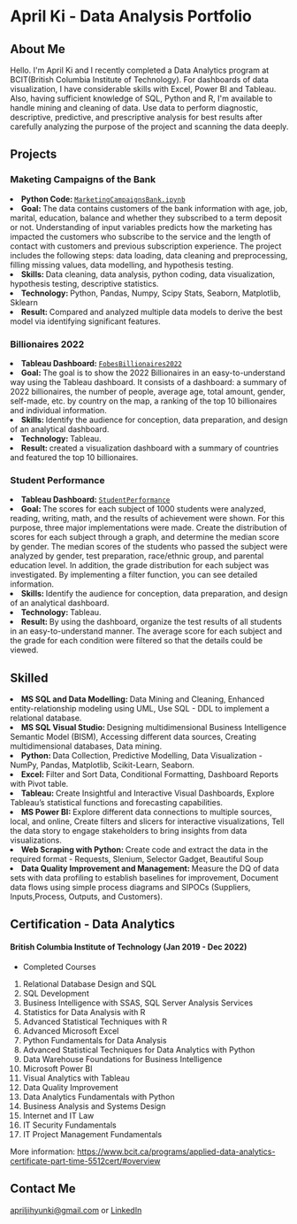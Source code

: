 # April Ki - Data Analysis Portfolio

## About Me
Hello. I'm April Ki and I recently completed a Data Analytics program at BCIT(British Columbia Institute of Technology). For dashboards of data visualization, I have considerable skills with Excel, Power BI and Tableau. Also, having sufficient knowledge of SQL, Python and R, I'm available to handle mining and cleaning of data.
Use data to perform diagnostic, descriptive, predictive, and prescriptive analysis for best results after carefully analyzing the purpose of the project and scanning the data deeply.

## Projects

### Maketing Campaigns of the Bank 
<li><strong>Python Code: </strong><a href="https://github.com/AprilKi/Data_Analysis_Portfolio/blob/main/MarketingCampaignsBank.ipynb"><code>MarketingCampaignsBank.ipynb</code></a></li>
<li><strong>Goal: </strong>The data contains customers of the bank information with age, job, marital, education, balance and whether they subscribed to a term deposit or not. Understanding of input variables predicts how the marketing has impacted the customers who subscribe to the service and the length of contact with customers and previous subscription experience. The project includes the following steps: data loading, data cleaning and preprocessing, filling missing values, data modelling, and hypothesis testing.</li>
<li><strong>Skills: </strong> Data cleaning, data analysis, python coding, data visualization, hypothesis testing, descriptive statistics.</li>
<li><strong>Technology: </strong> Python, Pandas, Numpy, Scipy Stats, Seaborn, Matplotlib, Sklearn
<li><strong>Result: </strong> Compared and analyzed multiple data models to derive the best model via identifying significant features.</li>

### Billionaires 2022
<li><strong>Tableau Dashboard: </strong><a href="https://public.tableau.com/app/profile/jihyun.ki4896/viz/BILLIONAIRES2022/FobesBillionaires2022"><code>FobesBillionaires2022</code></a></li>
<li><strong>Goal: </strong> The goal is to show the 2022 Billionaires in an easy-to-understand way using the Tableau dashboard. 
  It consists of a dashboard: a summary of 2022 billionaires, the number of people, average age, total amount, gender, self-made, etc. by country on the map, a ranking of the top 10 billionaires and individual information.</li>
<li><strong>Skills: </strong> Identify the audience for conception, data preparation, and design of an analytical dashboard.</li>
<li><strong>Technology: </strong> Tableau.
<li><strong>Result: </strong> created a visualization dashboard with a summary of countries and featured the top 10 billionaires.</li>

### Student Performance 
<li><strong>Tableau Dashboard: </strong><a href="https://public.tableau.com/app/profile/jihyun.ki4896/viz/StudentPerfomance_16594734536610/Student"><code>StudentPerformance</code></a></li>
<li><strong>Goal: </strong>The scores for each subject of 1000 students were analyzed, reading, writing, math, and the results of achievement were shown. For this purpose, three major implementations were made. Create the distribution of scores for each subject through a graph, and determine the median score by gender. The median scores of the students who passed the subject were analyzed by gender, test preparation, race/ethnic group, and parental education level. In addition, the grade distribution for each subject was investigated. By implementing a filter function, you can see detailed information.</li>
<li><strong>Skills: </strong> Identify the audience for conception, data preparation, and design of an analytical dashboard.</li>
<li><strong>Technology: </strong> Tableau.
<li><strong>Result: </strong> By using the dashboard, organize the test results of all students in an easy-to-understand manner. The average score for each subject and the grade for each condition were filtered so that the details could be viewed.</li>

## Skilled
<li><strong>MS SQL and Data Modelling: </strong> Data Mining and Cleaning, Enhanced entity-relationship modeling using UML, Use SQL - DDL to implement a relational database. 
<li><strong>MS SQL Visual Studio: </strong> Designing multidimensional Business Intelligence Semantic Model (BISM), Accessing different data sources, Creating multidimensional databases, Data mining.
<li><strong>Python: </strong> Data Collection, Predictive Modelling, Data Visualization - NumPy, Pandas, Matplotlib, Scikit-Learn, Seaborn.
<li><strong>Excel: </strong> Filter and Sort Data, Conditional Formatting, Dashboard Reports with Pivot table. 
<li><strong>Tableau: </strong> Create Insightful and Interactive Visual Dashboards, Explore Tableau’s statistical functions and forecasting capabilities.
<li><strong>MS Power BI: </strong> Explore different data connections to multiple sources, local, and online, Create filters and slicers for interactive visualizations, Tell the data story to engage stakeholders to bring insights from data visualizations.
<li><strong>Web Scraping with Python: </strong>  Create code and extract the data in the required format - Requests, Slenium, Selector Gadget, Beautiful Soup
<li><strong>Data Quality Improvement and Management: </strong> Measure the DQ of data sets with data profiling to establish baselines for improvement, Document data flows using simple process diagrams and SIPOCs (Suppliers, Inputs,Process, Outputs, and Customers). 

## Certification - Data Analytics
#### British Columbia Institute of Technology (Jan 2019 - Dec 2022)

- Completed Courses
1. Relational Database Design and SQL
2. SQL Development
3. Business Intelligence with SSAS, SQL Server Analysis Services
4. Statistics for Data Analysis with R
5. Advanced Statistical Techniques with R
6. Advanced Microsoft Excel
7. Python Fundamentals for Data Analysis
8. Advanced Statistical Techniques for Data Analytics with Python
9. Data Warehouse Foundations for Business Intelligence
10. Microsoft Power BI
11. Visual Analytics with Tableau
12. Data Quality Improvement
13. Data Analytics Fundamentals with Python
14. Business Analysis and Systems Design
15. Internet and IT Law
16. IT Security Fundamentals
17. IT Project Management Fundamentals

More information: https://www.bcit.ca/programs/applied-data-analytics-certificate-part-time-5512cert/#overview

## Contact Me
apriljihyunki@gmail.com or <a href="https://www.linkedin.com/in/april-ki-a01277138">LinkedIn</a>
